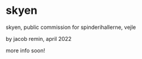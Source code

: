 # skyen
skyen, public commission for spinderihallerne, vejle

by jacob remin, april 2022

more info soon!
